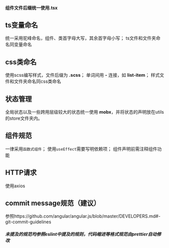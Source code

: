 #### 组件文件后缀统一使用.tsx

## ts变量命名
统一采用驼峰命名，组件、类首字母大写，其余首字母小写；
ts文件和文件夹命名同变量命名

## css类命名
使用scss编写样式，文件后缀为 **.scss**；
单词间用 **-** 连接，如 **list-item**；
样式文件和文件夹命名同css类命名

## 状态管理
全局状态以及一些跨用层级较大的状态统一使用 **mobx**，并将状态的声明放在utils的store文件夹内。

## 组件规范
一律采用`函数式组件`；
使用`useEffect`需要写明依赖项；
组件声明前需注释组件功能

## HTTP请求
使用axios 

## commit message规范（建议）
参照https://github.com/angular/angular.js/blob/master/DEVELOPERS.md#-git-commit-guidelines

##### 未提及的规范均参照eslint中提及的规则，代码缩进等格式规范由prettier自动修改